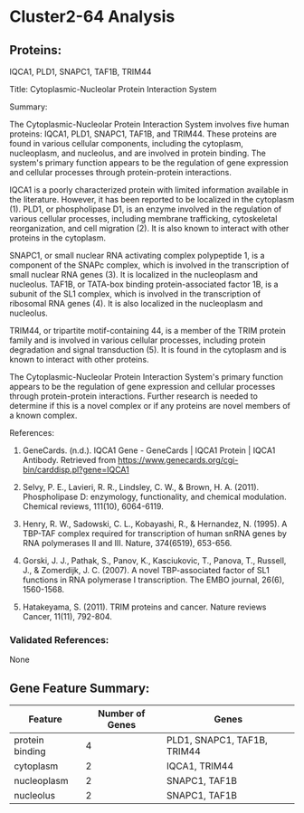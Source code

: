 # Cluster2-64 Analysis

## Proteins: 

IQCA1, PLD1, SNAPC1, TAF1B, TRIM44

Title: Cytoplasmic-Nucleolar Protein Interaction System

Summary:

The Cytoplasmic-Nucleolar Protein Interaction System involves five human proteins: IQCA1, PLD1, SNAPC1, TAF1B, and TRIM44. These proteins are found in various cellular components, including the cytoplasm, nucleoplasm, and nucleolus, and are involved in protein binding. The system's primary function appears to be the regulation of gene expression and cellular processes through protein-protein interactions.

IQCA1 is a poorly characterized protein with limited information available in the literature. However, it has been reported to be localized in the cytoplasm (1). PLD1, or phospholipase D1, is an enzyme involved in the regulation of various cellular processes, including membrane trafficking, cytoskeletal reorganization, and cell migration (2). It is also known to interact with other proteins in the cytoplasm.

SNAPC1, or small nuclear RNA activating complex polypeptide 1, is a component of the SNAPc complex, which is involved in the transcription of small nuclear RNA genes (3). It is localized in the nucleoplasm and nucleolus. TAF1B, or TATA-box binding protein-associated factor 1B, is a subunit of the SL1 complex, which is involved in the transcription of ribosomal RNA genes (4). It is also localized in the nucleoplasm and nucleolus.

TRIM44, or tripartite motif-containing 44, is a member of the TRIM protein family and is involved in various cellular processes, including protein degradation and signal transduction (5). It is found in the cytoplasm and is known to interact with other proteins.

The Cytoplasmic-Nucleolar Protein Interaction System's primary function appears to be the regulation of gene expression and cellular processes through protein-protein interactions. Further research is needed to determine if this is a novel complex or if any proteins are novel members of a known complex.

References:

1. GeneCards. (n.d.). IQCA1 Gene - GeneCards | IQCA1 Protein | IQCA1 Antibody. Retrieved from https://www.genecards.org/cgi-bin/carddisp.pl?gene=IQCA1

2. Selvy, P. E., Lavieri, R. R., Lindsley, C. W., & Brown, H. A. (2011). Phospholipase D: enzymology, functionality, and chemical modulation. Chemical reviews, 111(10), 6064-6119.

3. Henry, R. W., Sadowski, C. L., Kobayashi, R., & Hernandez, N. (1995). A TBP-TAF complex required for transcription of human snRNA genes by RNA polymerases II and III. Nature, 374(6519), 653-656.

4. Gorski, J. J., Pathak, S., Panov, K., Kasciukovic, T., Panova, T., Russell, J., & Zomerdijk, J. C. (2007). A novel TBP-associated factor of SL1 functions in RNA polymerase I transcription. The EMBO journal, 26(6), 1560-1568.

5. Hatakeyama, S. (2011). TRIM proteins and cancer. Nature reviews Cancer, 11(11), 792-804.

### Validated References: 

None





## Gene Feature Summary: 

| Feature | Number of Genes | Genes |
| --- | --- | --- |
| protein binding | 4 | PLD1, SNAPC1, TAF1B, TRIM44 |
| cytoplasm | 2 | IQCA1, TRIM44 |
| nucleoplasm | 2 | SNAPC1, TAF1B |
| nucleolus | 2 | SNAPC1, TAF1B |

